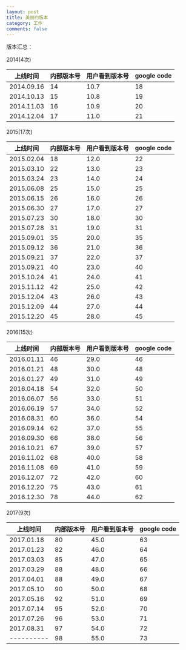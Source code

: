 ```yaml
---
layout: post
title: 美丽约版本
category: 工作
comments: false
---
```

 
版本汇总：

2014(4次)

上线时间       | 内部版本号   | 用户看到版本号| google code
-----| -----| -----| -----
2014.09.16    | 14| 10.7| 18
2014.10.13    | 15| 10.8| 19
2014.11.03    | 16| 10.9| 20
2014.12.04    | 17| 11.0| 21


2015(17次)

上线时间       | 内部版本号   | 用户看到版本号| google code
-----| -----| -----| -----
2015.02.04    | 18| 12.0| 22
2015.03.10    | 22| 13.0| 23
2015.03.24    | 23| 14.0| 24
2015.06.08    | 25| 15.0| 25
2015.06.15    | 26| 16.0| 26
2015.06.30    | 27| 17.0| 27
2015.07.23    | 30| 18.0| 30
2015.07.28    | 31| 19.0| 31
2015.09.01    | 35| 20.0| 35
2015.09.12    | 36| 21.0| 36
2015.09.21    | 37| 22.0| 37
2015.09.21    | 40| 23.0| 40
2015.10.24    | 41| 24.0| 41
2015.11.12    | 42| 25.0| 42
2015.12.04    | 43| 26.0| 43
2015.12.09    | 44| 27.0| 44
2015.12.20    | 45| 28.0| 45

2016(15次)

上线时间       | 内部版本号   | 用户看到版本号| google code
-----| -----| -----| -----
2016.01.11    | 46| 29.0| 46
2016.01.21    | 48| 30.0| 48
2016.01.27    | 49| 31.0| 49
2016.04.18    | 54| 32.0| 50
2016.06.07    | 56| 33.0| 51
2016.06.19    | 57| 34.0| 52
2016.08.31    | 60| 36.0| 54
2016.09.14    | 62| 37.0| 55
2016.09.30    | 66| 38.0| 56
2016.10.21    | 67| 39.0| 57
2016.11.02    | 68| 40.0| 58
2016.11.08    | 69| 41.0| 59
2016.12.07    | 72| 42.0| 60
2016.12.20    | 75| 43.0| 61
2016.12.30    | 78| 44.0| 62

2017(9次)

上线时间       | 内部版本号   | 用户看到版本号| google code
-----| -----| -----| -----
2017.01.18    | 80| 45.0| 63
2017.01.23    | 82| 46.0| 64
2017.03.03    | 85| 47.0| 65
2017.03.29    | 88| 48.0| 66
2017.04.01    | 88| 49.0| 67
2017.05.10    | 90| 50.0| 68
2017.05.16    | 92| 51.0| 69
2017.07.14    | 95| 52.0| 70
2017.07.26    | 96| 53.0| 71
2017.08.31    | 97| 54.0| 72
----------    | 98| 55.0| 73